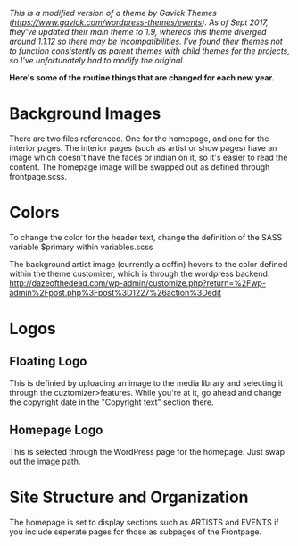 *This is a modified version of a theme by Gavick Themes (https://www.gavick.com/wordpress-themes/events). As of Sept 2017, they've updated their main theme to 1.9, whereas this theme diverged around 1.1.12 so there may be incompatibilities. I've found their themes not to function consistently as parent themes with child themes for the projects, so I've unfortunately had to modify the original.*

**Here's some of the routine things that are changed for each new year.**

# Background Images

There are two files referenced. One for the homepage, and one for the interior pages. The interior pages (such as artist or show pages) have an image which doesn't have the faces or indian on it, so it's easier to read the content. The homepage image will be swapped out as defined through frontpage.scss.

# Colors

To change the color for the header text, change the definition of the SASS variable $primary within variables.scss

The background artist image (currently a coffin) hovers to the color defined within the theme customizer, which is through the wordpress backend. http://dazeofthedead.com/wp-admin/customize.php?return=%2Fwp-admin%2Fpost.php%3Fpost%3D1227%26action%3Dedit

# Logos

## Floating Logo
This is definied by uploading an image to the media library and selecting it through the cuztomizer>features. While you're at it, go ahead and change the copyright date in the "Copyright text" section there.

## Homepage Logo
This is selected through the WordPress page for the homepage. Just swap out the image path.

# Site Structure and Organization

The homepage is set to display sections such as ARTISTS and EVENTS if you include seperate pages for those as subpages of the Frontpage. 


